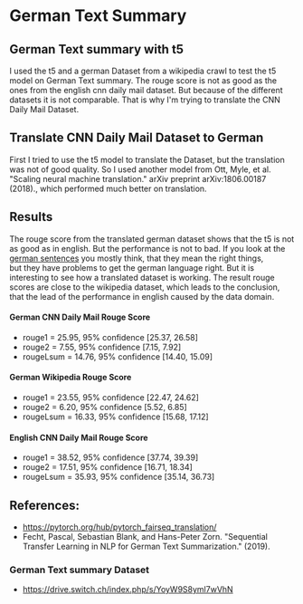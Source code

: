 # German Text Summary 

## German Text summary with t5
I used the t5 and a german Dataset from a wikipedia crawl to test the t5 model on German Text summary. The rouge score is not as good as the ones from the english cnn daily mail dataset. But because of the different datasets it is not comparable. That is why I'm trying to translate the CNN Daily Mail Dataset.    

## Translate CNN Daily Mail Dataset to German
First I tried to use the t5 model to translate the Dataset, but the translation was not of good quality. So I used another model from Ott, Myle, et al. "Scaling neural machine translation." arXiv preprint arXiv:1806.00187 (2018)., which performed much better on translation.

## Results
The rouge score from the translated german dataset shows that the t5 is not as good as in english. But the performance is 
not to bad. If you look at the [german  sentences](result_german.txt) you mostly think, that they mean the right things,  
but they have problems to get the german language right. But it is interesting to see how a translated dataset is working.
The result rouge scores are close to the wikipedia dataset, which leads to the conclusion, that the lead of the performance 
in english caused by the data domain.  

#### German CNN Daily Mail Rouge Score
- rouge1 = 25.95, 95% confidence [25.37, 26.58]
- rouge2 = 7.55, 95% confidence [7.15, 7.92]
- rougeLsum = 14.76, 95% confidence [14.40, 15.09]

#### German Wikipedia Rouge Score
- rouge1 = 23.55, 95% confidence [22.47, 24.62]
- rouge2 = 6.20, 95% confidence [5.52, 6.85]
- rougeLsum = 16.33, 95% confidence [15.68, 17.12]

#### English CNN Daily Mail Rouge Score
- rouge1 = 38.52, 95% confidence [37.74, 39.39]
- rouge2 = 17.51, 95% confidence [16.71, 18.34]
- rougeLsum = 35.93, 95% confidence [35.14, 36.73]


## References:
- https://pytorch.org/hub/pytorch_fairseq_translation/
- Fecht, Pascal, Sebastian Blank, and Hans-Peter Zorn. "Sequential Transfer Learning in NLP for German Text Summarization." (2019).
### German Text summary Dataset
- https://drive.switch.ch/index.php/s/YoyW9S8yml7wVhN